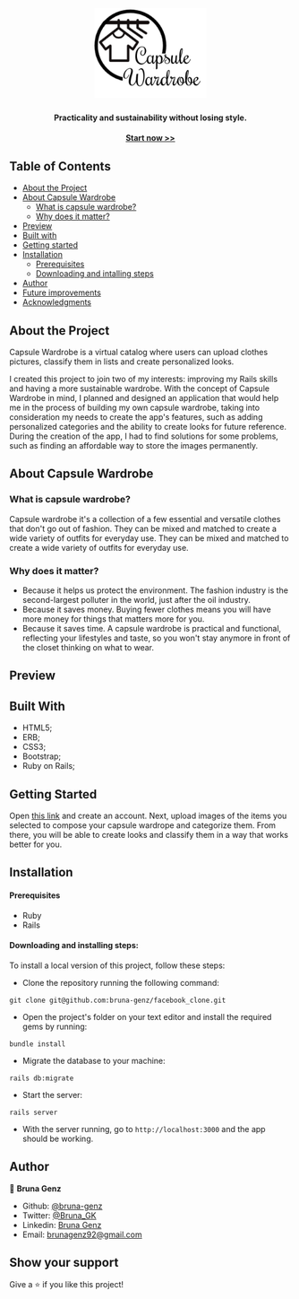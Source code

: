 <h1 align="center">
  <br>
  <a href="logo"><img src="./app/assets/images/CW-logo.png" width="200"></a>
</h1>

<h4 align="center">Practicality and sustainability without losing style.</h4>
<h4 align="center"><a href="https://agile-sea-56583.herokuapp.com/">Start now >></a></h4>

## Table of Contents

- [About the Project](https://github.com/bruna-genz/facebook_clone/blob/master/README.md#about-the-project)
- [About Capsule Wardrobe]()
  - [What is capsule wardrobe?]()
  - [Why does it matter?]()
- [Preview](https://github.com/bruna-genz/facebook_clone/blob/master/README.md#preview)
- [Built with](https://github.com/bruna-genz/facebook_clone/blob/master/README.md#built-with)
- [Getting started]()
- [Installation](https://github.com/bruna-genz/facebook_clone/blob/master/README.md#installation)
  - [Prerequisites](https://github.com/bruna-genz/facebook_clone/blob/master/README.md#prerequisites)
  - [Downloading and intalling steps](https://github.com/bruna-genz/facebook_clone/blob/master/README.md#downloading-and-intalling-steps)
- [Author](https://github.com/bruna-genz/facebook_clone/blob/master/README.md#author)
- [Future improvements](https://github.com/bruna-genz/facebook_clone/blob/master/README.md#future-improvements)
- [Acknowledgments](https://github.com/bruna-genz/facebook_clone/blob/master/README.md#acknowledgements)

## About the Project
Capsule Wardrobe is a virtual catalog where users can upload clothes pictures, classify them in lists and create personalized looks.

I created this project to join two of my interests: improving my Rails skills and having a more sustainable wardrobe. With the concept of Capsule Wardrobe in mind, I planned and designed an application that would help me in the process of building my own capsule wardrobe, taking into consideration my needs to create the app's features, such as adding personalized categories and the ability to create looks for future reference. During the creation of the app, I had to find solutions for some problems, such as finding an affordable way to store the images permanently.

## About Capsule Wardrobe
### What is capsule wardrobe?
Capsule wardrobe it's a collection of a few essential and versatile clothes that don't go out of fashion. They can be mixed and matched to create a wide variety of outfits for everyday use. They can be mixed and matched to create a wide variety of outfits for everyday use.

### Why does it matter?
- Because it helps us protect the environment. The fashion industry is the second-largest polluter in the world, just after the oil industry.
- Because it saves money. Buying fewer clothes means you will have more money for things that matters more for you. 
- Because it saves time. A capsule wardrobe is practical and functional, reflecting your lifestyles and taste, so you won't stay anymore in front of the closet thinking on what to wear.

## Preview

## Built With

- HTML5;
- ERB;
- CSS3;
- Bootstrap;
- Ruby on Rails;

## Getting Started
Open [this link](https://agile-sea-56583.herokuapp.com/) and create an account. Next, upload images of the items you selected to compose your capsule wardrope and categorize them. From there, you will be able to create looks and classify them in a way that works better for you.

## Installation 

#### Prerequisites

- Ruby
- Rails

#### Downloading and installing steps: 

To install a local version of this project, follow these steps:

- Clone the repository running the following command: 

```
git clone git@github.com:bruna-genz/facebook_clone.git
```

- Open the project's folder on your text editor and install the required gems by running:

```
bundle install
```
- Migrate the database to your machine:

```
rails db:migrate
```

- Start the server:

```
rails server
```

- With the server running, go to ```http://localhost:3000``` and the app should be working.

## Author

:woman: **Bruna Genz**

- Github: [@bruna-genz](https://github.com/bruna-genz)
- Twitter: [@Bruna_GK](https://twitter.com/Bruna_GK)
- Linkedin: [Bruna Genz](https://www.linkedin.com/in/brunagenz/)
- Email: brunagenz92@gmail.com

## Show your support

Give a ⭐️ if you like this project!
